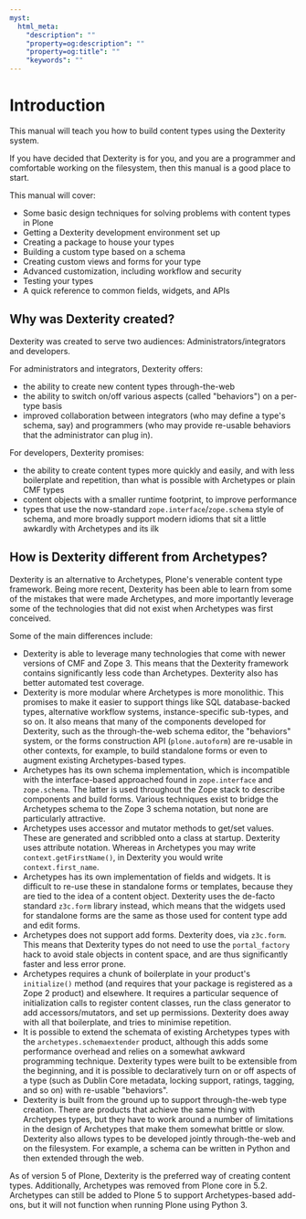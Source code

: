 ```yaml
---
myst:
  html_meta:
    "description": ""
    "property=og:description": ""
    "property=og:title": ""
    "keywords": ""
---
```


# Introduction

This manual will teach you how to build content types using the Dexterity system.

If you have decided that Dexterity is for you, and you are a programmer and comfortable
working on the filesystem, then this manual is a good place to start.

This manual will cover:

-   Some basic design techniques for solving problems with content types in Plone
-   Getting a Dexterity development environment set up
-   Creating a package to house your types
-   Building a custom type based on a schema
-   Creating custom views and forms for your type
-   Advanced customization, including workflow and security
-   Testing your types
-   A quick reference to common fields, widgets, and APIs


## Why was Dexterity created?

Dexterity was created to serve two audiences: Administrators/integrators and developers.

For administrators and integrators, Dexterity offers:

-   the ability to create new content types through-the-web
-   the ability to switch on/off various aspects (called "behaviors") on a per-type basis
-   improved collaboration between integrators (who may define a type's schema, say) and programmers (who may provide re-usable behaviors that the administrator can plug in).

For developers, Dexterity promises:

-   the ability to create content types more quickly and easily, and with less boilerplate and repetition, than what is possible with Archetypes or plain CMF types
-   content objects with a smaller runtime footprint, to improve performance
-   types that use the now-standard `zope.interface`/`zope.schema` style of schema, and more broadly support modern idioms that sit a little awkardly with Archetypes and its ilk

## How is Dexterity different from Archetypes?

Dexterity is an alternative to Archetypes, Plone's venerable content type framework.
Being more recent, Dexterity has been able to learn from some of the mistakes that were made Archetypes, and more importantly leverage some of the technologies that did not exist when Archetypes was first conceived.

Some of the main differences include:

-   Dexterity is able to leverage many technologies that come with newer versions of CMF and Zope 3.
    This means that the Dexterity framework contains significantly less code than Archetypes.
    Dexterity also has better automated test coverage.
-   Dexterity is more modular where Archetypes is more monolithic.
    This promises to make it easier to support things like SQL database-backed types, alternative workflow systems, instance-specific sub-types, and so on.
    It also means that many of the components developed for Dexterity, such as the through-the-web schema editor, the "behaviors" system, or the forms construction API (`plone.autoform`) are re-usable in other contexts, for example, to build standalone forms or even to augment existing Archetypes-based types.
-   Archetypes has its own schema implementation, which is incompatible with the interface-based approached found in `zope.interface` and `zope.schema`.
    The latter is used throughout the Zope stack to describe components and build forms.
    Various techniques exist to bridge the Archetypes schema to the Zope 3 schema notation, but none are particularly attractive.
-   Archetypes uses accessor and mutator methods to get/set values.
    These are generated and scribbled onto a class at startup.
    Dexterity uses attribute notation.
    Whereas in Archetypes you may write `context.getFirstName()`, in Dexterity you would write `context.first_name`.
-   Archetypes has its own implementation of fields and widgets.
    It is difficult to re-use these in standalone forms or templates, because they are tied to the idea of a content object.
    Dexterity uses the de-facto standard `z3c.form` library instead, which means that the widgets used for standalone forms are the same as those used for content type add and edit forms.
-   Archetypes does not support add forms.
    Dexterity does, via `z3c.form`.
    This means that Dexterity types do not need to use the `portal_factory` hack to avoid stale objects in content space, and are thus significantly faster and less error prone.
-   Archetypes requires a chunk of boilerplate in your product's `initialize()` method (and requires that your package is registered as a Zope 2 product) and elsewhere.
    It requires a particular sequence of initialization calls to register content classes, run the class generator to add accessors/mutators, and set up permissions.
    Dexterity does away with all that boilerplate, and tries to minimise repetition.
-   It is possible to extend the schemata of existing Archetypes types with the `archetypes.schemaextender` product, although this adds some performance overhead and relies on a somewhat awkward programming technique.
    Dexterity types were built to be extensible from the beginning, and it is possible to declaratively turn on or off aspects of a type (such as Dublin Core metadata, locking support, ratings, tagging, and so on) with re-usable "behaviors".
-   Dexterity is built from the ground up to support through-the-web type creation.
    There are products that achieve the same thing with Archetypes types, but they have to work around a number of limitations in the design of Archetypes that make them somewhat brittle or slow.
    Dexterity also allows types to be developed jointly through-the-web and on the filesystem.
    For example, a schema can be written in Python and then extended through the web.

As of version 5 of Plone, Dexterity is the preferred way of creating content types.
Additionally, Archetypes was removed from Plone core in 5.2.
Archetypes can still be added to Plone 5 to support Archetypes-based add-ons, but it will not function when running Plone using Python 3.
